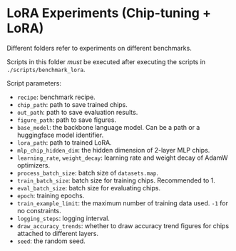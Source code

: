 # LoRA Experiments (Chip-tuning + LoRA)
Different folders refer to experiments on different benchmarks.

Scripts in this folder *must* be executed after executing the scripts in `./scripts/benchmark_lora`.

Script parameters:
* `recipe`: benchmark recipe.
* `chip_path`: path to save trained chips.
* `out_path`: path to save evaluation results.
* `figure_path`: path to save figures.
* `base_model`: the backbone language model. Can be a path or a huggingface model identifier.
* `lora_path`: path to trained LoRA.
* `mlp_chip_hidden_dim`: the hidden dimension of 2-layer MLP chips.
* `learning_rate`, `weight_decay`: learning rate and weight decay of AdamW optimizers.
* `process_batch_size`: batch size of `datasets.map`.
* `train_batch_size`: batch size for training chips. Recommended to 1.
* `eval_batch_size`: batch size for evaluating chips.
* `epoch`: training epochs.
* `train_example_limit`: the maximum number of training data used. `-1` for no constraints.
* `logging_steps`: logging interval.
* `draw_accuracy_trends`: whether to draw accuracy trend figures for chips attached to different layers.
* `seed`: the random seed.